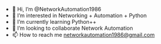- 👋 Hi, I’m @NetworkAutomation1986
- 👀 I’m interested in Networking + Automation + Python
- 🌱 I’m currently learning Python++
- 💞️ I’m looking to collaborate Network Automation 
- 📫 How to reach me networkautomation1986@gmail.com

<!---
NetworkAutomation1986/NetworkAutomation1986 is a ✨ special ✨ repository because its `README.md` (this file) appears on your GitHub profile.
You can click the Preview link to take a look at your changes.
--->
